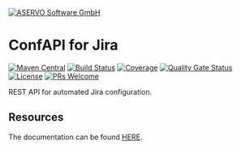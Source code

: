 [![ASERVO Software GmbH](https://aservo.github.io/img/aservo_atlassian_banner.png)](https://www.aservo.com/en/atlassian)

ConfAPI for Jira
================

[![Maven Central](https://maven-badges.herokuapp.com/maven-central/de.aservo.atlassian/confapi-jira-plugin/badge.svg)](https://maven-badges.herokuapp.com/maven-central/de.aservo.atlassian/confapi-jira-plugin)
[![Build Status](https://circleci.com/gh/aservo/confapi-jira-plugin.svg?style=shield)](https://circleci.com/gh/aservo/confapi-jira-plugin)
[![Coverage](https://sonarcloud.io/api/project_badges/measure?project=aservo_confapi-jira-plugin&metric=coverage)](https://sonarcloud.io/dashboard?id=aservo_confapi-jira-plugin)
[![Quality Gate Status](https://sonarcloud.io/api/project_badges/measure?project=aservo_confapi-jira-plugin&metric=alert_status)](https://sonarcloud.io/dashboard?id=aservo_confapi-jira-plugin)
[![License](https://img.shields.io/badge/License-Apache%202.0-blue.svg)](https://opensource.org/licenses/Apache-2.0)
[![PRs Welcome](https://img.shields.io/badge/PRs-welcome-brightgreen.svg?style=flat-square)](http://makeapullrequest.com)

REST API for automated Jira configuration.

Resources
---------

The documentation can be found [HERE](index.adoc).
